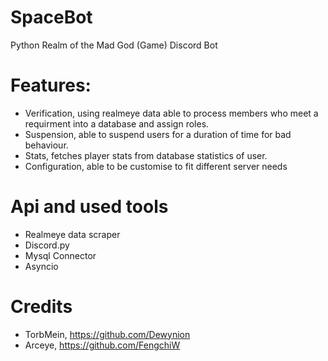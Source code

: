 # SpaceBot
Python Realm of the Mad God (Game) Discord Bot

# Features:
- Verification, using realmeye data able to process members who meet a requirment into a database and assign roles.
- Suspension, able to suspend users for a duration of time for bad behaviour.
- Stats, fetches player stats from database statistics of user.
- Configuration, able to be customise to fit different server needs

# Api and used tools
- Realmeye data scraper
- Discord.py
- Mysql Connector
- Asyncio

# Credits
- TorbMein, https://github.com/Dewynion
- Arceye, https://github.com/FengchiW
